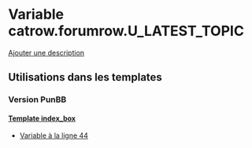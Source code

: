 # Variable catrow.forumrow.U_LATEST_TOPIC
[Ajouter une description](https://fa-tvars.appspot.com/var/catrow.forumrow.U_LATEST_TOPIC)

## Utilisations dans les templates

### Version PunBB

#### [Template index_box](punbb/index_box.md)
* [Variable &agrave; la ligne 44](../punbb/index_box.tpl#L44)